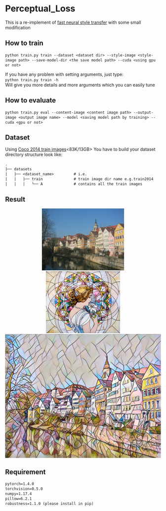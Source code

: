 # Perceptual_Loss
This is a re-implement of [fast neural style transfer](https://github.com/pytorch/examples/tree/master/fast_neural_style)
 with some small modification

## How to train 
```
python train.py train --dataset <dataset dir> --style-image <style-image path> --save-model-dir <the save model path> --cuda <using gpu or not>
```
If you have any problem with setting arguments, just type:  
`python train.py train -h`  
Will give you more details and more arguments which you can easily tune

## How to evaluate
```
python train.py eval --content-image <content image path> --output-image <output image name> --model <saving model path by training> --cuda <gpu or not>
```


## Dataset
Using [Coco 2014 train images](http://cocodataset.org/#download)<83K/13GB>
You have to build your dataset directory structure look like:
```
. 
├── datasets                   
|   ├── <dataset_name>         # i.e. 
|   |   ├── train              # train image dir name e.g.train2014
|   |   |   └── A              # contains all the train images 
```


## Result
<p align="center">
  <img src="./output/content.jpg" height="200px">
  <img src="./style-images/mosaic.jpg" height="200px">
  <img src="./output/output.jpg" height="400px">
</p>

## Requirement
```
pytorch=1.4.0
torchvision=0.5.0
numpy=1.17.4
pillow=6.2.1
robustness=1.1.0 (please install in pip)
```
